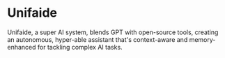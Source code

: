 # Unifaide
Unifaide, a super AI system, blends GPT with open-source tools, creating an autonomous, hyper-able assistant that's context-aware and memory-enhanced for tackling complex AI tasks.
